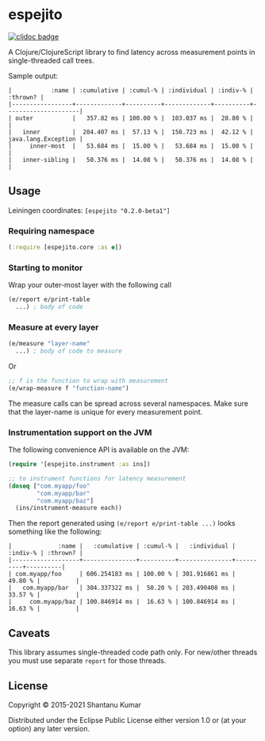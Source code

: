 # espejito

[![cljdoc badge](https://cljdoc.org/badge/espejito/espejito)](https://cljdoc.org/d/espejito/espejito)

A Clojure/ClojureScript library to find latency across measurement points in single-threaded call trees.

Sample output:

```
|           :name | :cumulative | :cumul-% | :individual | :indiv-% |            :thrown? |
|-----------------+-------------+----------+-------------+----------+---------------------|
| outer           |   357.82 ms | 100.00 % |  103.037 ms |  28.80 % |                     |
|   inner         |  204.407 ms |  57.13 % |  150.723 ms |  42.12 % | java.lang.Exception |
|     inner-most  |   53.684 ms |  15.00 % |   53.684 ms |  15.00 % |                     |
|   inner-sibling |   50.376 ms |  14.08 % |   50.376 ms |  14.08 % |                     |
```

## Usage

Leiningen coordinates: `[espejito "0.2.0-beta1"]`

### Requiring namespace
```clojure
(:require [espejito.core :as e])
```

### Starting to monitor

Wrap your outer-most layer with the following call

```clojure
(e/report e/print-table
  ...) ; body of code
```

### Measure at every layer

```clojure
(e/measure "layer-name"
  ...) ; body of code to measure
```

Or

```clojure
;; f is the function to wrap with measurement
(e/wrap-measure f "function-name")
```

The measure calls can be spread across several namespaces. Make sure that the layer-name is unique for every
measurement point.

### Instrumentation support on the JVM

The following convenience API is available on the JVM:

```clojure
(require '[espejito.instrument :as ins])

;; to instrument functions for latency measurement
(doseq ["com.myapp/foo"
        "com.myapp/bar"
        "com.myapp/baz"]
  (ins/instrument-measure each))
```

Then the report generated using `(e/report e/print-table ...)` looks
something like the following:

```
|             :name |   :cumulative | :cumul-% |   :individual | :indiv-% | :thrown? |
|-------------------+---------------+----------+---------------+----------+----------|
| com.myapp/foo     | 606.254183 ms | 100.00 % | 301.916861 ms |  49.80 % |          |
|   com.myapp/bar   | 304.337322 ms |  50.20 % | 203.490408 ms |  33.57 % |          |
|     com.myapp/baz | 100.846914 ms |  16.63 % | 100.846914 ms |  16.63 % |          |
```

## Caveats

This library assumes single-threaded code path only. For new/other threads you must use separate `report` for those
threads.

## License

Copyright © 2015-2021 Shantanu Kumar

Distributed under the Eclipse Public License either version 1.0 or (at
your option) any later version.
